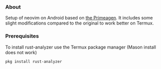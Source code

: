 ### About 
Setup of neovim on Android based on [the Primeagen](https://m.youtube.com/watch?v=w7i4amO_zaE). It includes some slight modifications compared to the original to work better on Termux.

### Prerequisites
To install rust-analyzer use the Termux package manager (Mason install does not work)
```bash 
pkg install rust-analyzer
```
